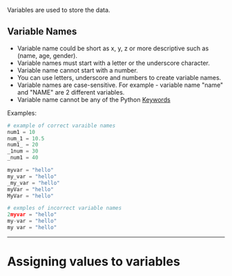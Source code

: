 Variables are used to store the data. 

## Variable Names
- Variable name could be short as x, y, z or more descriptive such as (name, age, gender).
- Variable names must start with a letter or the underscore character.
- Variable name cannot start with a number.
- You can use letters, underscore and numbers to create variable names.
- Variable names are case-sensitive. For example - variable name "name" and "NAME" are 2 different variables. 
- Variable name cannot be any of the Python [Keywords](https://www.w3schools.com/python/python_ref_keywords.asp)

Examples:

```python
# example of correct varaible names
num1 = 10
num_1 = 10.5
num1_ = 20
_1num = 30
_num1 = 40

myvar = "hello"
my_var = "hello"
_my_var = "hello"
myVar = "hello"
MyVar = "hello"

# exmples of incorrect variable names
2myvar = "hello"
my-var = "hello"
my var = "hello"
```


---


# Assigning values to variables
